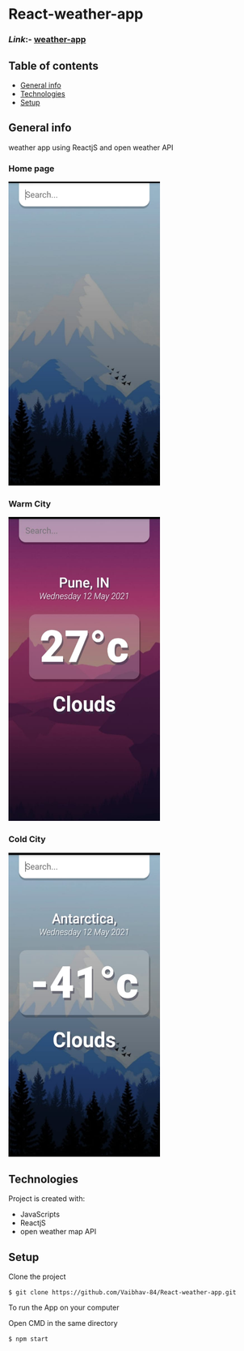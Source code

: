 # React-weather-app

### _Link_:- [weather-app](https://weather-app-reactjs-vb.netlify.app/)

## Table of contents
* [General info](#general-info)
* [Technologies](#technologies)
* [Setup](#setup)

## General info
weather app using ReactjS and open weather API
### Home page
<img src="/R-image/home.jpeg" height = 600px width = 300px>

### Warm City
<img src="/R-image/w.jpeg" height = 600px width = 300px>


### Cold City
<img src="/R-image/c.jpeg" height = 600px width = 300px>


## Technologies
Project is created with:
* JavaScripts
* ReactjS
* open weather map API


	
## Setup
Clone the project 
```
$ git clone https://github.com/Vaibhav-84/React-weather-app.git
```
To run the App on your computer

Open CMD in the same directory 
```
$ npm start
```

